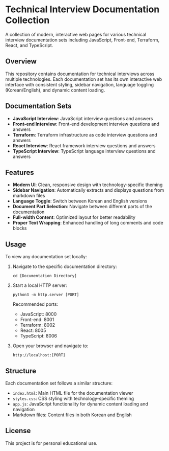 # Technical Interview Documentation Collection

A collection of modern, interactive web pages for various technical interview documentation sets including JavaScript, Front-end, Terraform, React, and TypeScript.

## Overview

This repository contains documentation for technical interviews across multiple technologies. Each documentation set has its own interactive web interface with consistent styling, sidebar navigation, language toggling (Korean/English), and dynamic content loading.

## Documentation Sets

- **JavaScript Interview**: JavaScript interview questions and answers
- **Front-end Interview**: Front-end development interview questions and answers
- **Terraform**: Terraform infrastructure as code interview questions and answers
- **React Interview**: React framework interview questions and answers
- **TypeScript Interview**: TypeScript language interview questions and answers

## Features

- **Modern UI**: Clean, responsive design with technology-specific theming
- **Sidebar Navigation**: Automatically extracts and displays questions from markdown files
- **Language Toggle**: Switch between Korean and English versions
- **Document Part Selection**: Navigate between different parts of the documentation
- **Full-width Content**: Optimized layout for better readability
- **Proper Text Wrapping**: Enhanced handling of long comments and code blocks

## Usage

To view any documentation set locally:

1. Navigate to the specific documentation directory:
   ```
   cd [Documentation Directory]
   ```

2. Start a local HTTP server:
   ```
   python3 -m http.server [PORT]
   ```
   
   Recommended ports:
   - JavaScript: 8000
   - Front-end: 8001
   - Terraform: 8002
   - React: 8005
   - TypeScript: 8006

3. Open your browser and navigate to:
   ```
   http://localhost:[PORT]
   ```

## Structure

Each documentation set follows a similar structure:

- `index.html`: Main HTML file for the documentation viewer
- `styles.css`: CSS styling with technology-specific theming
- `app.js`: JavaScript functionality for dynamic content loading and navigation
- Markdown files: Content files in both Korean and English

## License

This project is for personal educational use.
